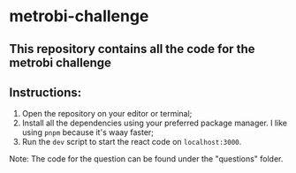 # metrobi-challenge

## This repository contains all the code for the metrobi challenge

## Instructions:
1. Open the repository on your editor or terminal;
2. Install all the dependencies using your preferred package manager. I like using `pnpm` because it's waay faster;
3. Run the `dev` script to start the react code on `localhost:3000`.

Note: The code for the question can be found under the "questions" folder.
